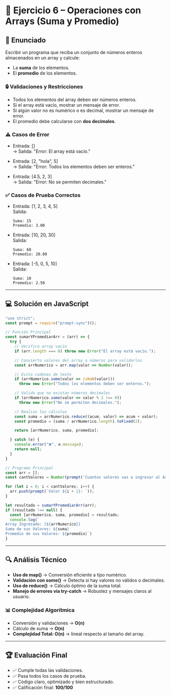# 📘 Ejercicio 6 – Operaciones con Arrays (Suma y Promedio)

## 📝 Enunciado
Escribir un programa que reciba un conjunto de números enteros almacenados en un array y calcule:
- La **suma** de los elementos.  
- El **promedio** de los elementos.

### 🔒 Validaciones y Restricciones
- Todos los elementos del array deben ser números enteros.  
- Si el array está vacío, mostrar un mensaje de error.  
- Si algún valor no es numérico o es decimal, mostrar un mensaje de error.  
- El promedio debe calcularse con **dos decimales**.  

### ⚠️ Casos de Error
- Entrada: []  
  → Salida: "Error: El array está vacío."  

- Entrada: [2, "hola", 5]  
  → Salida: "Error: Todos los elementos deben ser enteros."  

- Entrada: [4.5, 2, 3]  
  → Salida: "Error: No se permiten decimales."  

### ✅ Casos de Prueba Correctos
- Entrada: [1, 2, 3, 4, 5]  
  Salida:  
  ```
  Suma: 15
  Promedio: 3.00
  ```

- Entrada: [10, 20, 30]  
  Salida:  
  ```
  Suma: 60
  Promedio: 20.00
  ```

- Entrada: [-5, 0, 5, 10]  
  Salida:  
  ```
  Suma: 10
  Promedio: 2.50
  ```

---

## 💻 Solución en JavaScript

```javascript
"use strict";
const prompt = require("prompt-sync")();

// Función Principal
const sumarYPromediarArr = (arr) => {
  try {
    // Verifico array vacío
    if (arr.length === 0) throw new Error("El array está vacío.");

    // Convierto valores del array a números para validarlos
    const arrNumerico = arr.map(valor => Number(valor));

    // Evito cadenas de texto
    if (arrNumerico.some(valor => isNaN(valor)))
      throw new Error("Todos los elementos deben ser enteros.");

    // Valido que no existan números decimales
    if (arrNumerico.some(valor => valor % 1 !== 0))
      throw new Error("No se permiten decimales.");

    // Realizo los cálculos
    const suma = arrNumerico.reduce((acum, valor) => acum + valor);
    const promedio = (suma / arrNumerico.length).toFixed(2);

    return [arrNumerico, suma, promedio];

  } catch (e) {
    console.error("❌", e.message);
    return null;
  }
}

// Programa Principal
const arr = [];
const cantValores = Number(prompt('Cuantos valores vas a ingresar al Array?: '));

for (let i = 0; i < cantValores; i++) {
  arr.push(prompt(`Valor ${i + 1}: `));
}

let resultado = sumarYPromediarArr(arr);
if (resultado !== null) {
  const [arrNumerico, suma, promedio] = resultado;
  console.log(`
Array Ingresado: [${arrNumerico}]
Suma de sus Valores: ${suma}
Promedio de sus Valores: ${promedio}`)
}
```

---

## 🔍 Análisis Técnico
- **Uso de map()** → Conversión eficiente a tipo numérico.  
- **Validación con some()** → Detecta si hay valores no válidos o decimales.  
- **Uso de reduce()** → Cálculo óptimo de la suma total.  
- **Manejo de errores vía try-catch** → Robustez y mensajes claros al usuario.  

### 📊 Complejidad Algorítmica
- Conversión y validaciones → **O(n)**  
- Cálculo de suma → **O(n)**  
- **Complejidad Total: O(n)** → lineal respecto al tamaño del array.  

---

## 🏆 Evaluación Final
- ✅ Cumple todas las validaciones.  
- ✅ Pasa todos los casos de prueba.  
- ✅ Código claro, optimizado y bien estructurado.  
- ✅ Calificación final: **100/100**
